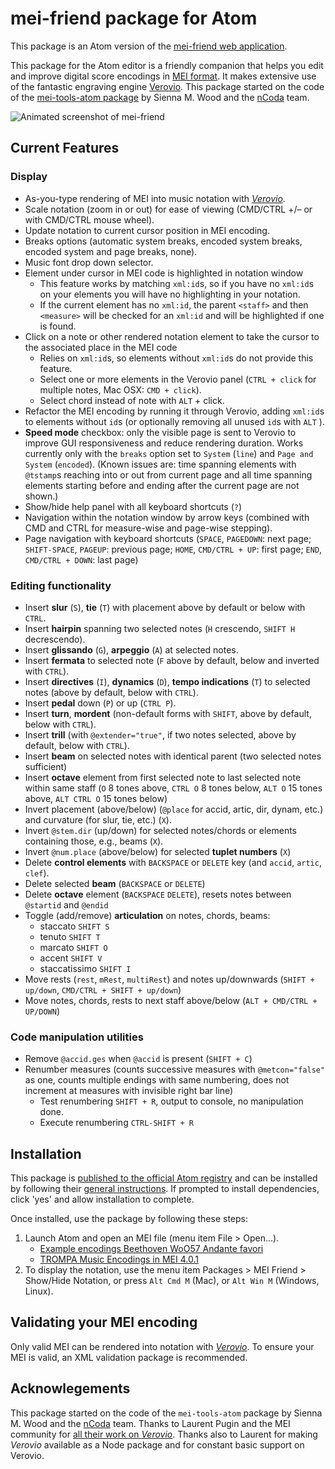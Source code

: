# mei-friend package for Atom

This package is an Atom version of the [mei-friend web application](https://mei-friend.mdw.ac.at/). 

This package for the Atom editor is a friendly companion that helps you
edit and improve digital score encodings in [MEI format](https://music-encoding.org/).
It makes extensive use of the fantastic engraving engine
[Verovio](https://www.verovio.org/).
This package started on the code of the [mei-tools-atom package](https://atom.io/packages/mei-tools-atom)
by Sienna M. Wood and the [nCoda](https://ncodamusic.org/) team.

![Animated screenshot of mei-friend](https://github.com/trompamusic/mei-friend/blob/master/screenshots/MEI-Friend.gif)

## Current Features
### Display
- As-you-type rendering of MEI into music notation with _[Verovio](http://www.verovio.org/)_.
- Scale notation (zoom in or out) for ease of viewing (CMD/CTRL +/– or with CMD/CTRL mouse wheel).
- Update notation to current cursor position in MEI encoding.
- Breaks options (automatic system breaks, encoded system breaks, encoded system and page breaks, none).
- Music font drop down selector.
- Element under cursor in MEI code is highlighted in notation window
    - This feature works by matching `xml:id`s, so if you have no `xml:id`s on your elements you will have no highlighting in your notation.
    - If the current element has no `xml:id`, the parent `<staff>` and then `<measure>` will be checked for an `xml:id` and will be highlighted if one is found.
- Click on a note or other rendered notation element to take the cursor to the associated place in the MEI code
    - Relies on `xml:id`s, so elements without `xml:id`s do not provide this feature.
    - Select one or more elements in the Verovio panel (`CTRL + click` for multiple notes, Mac OSX: `CMD + click`).
    - Select chord instead of note with `ALT` + click.
- Refactor the MEI encoding by running it through Verovio, adding `xml:id`s to elements without `id`s (or optionally removing all unused `id`s with `ALT` ).
- **Speed mode** checkbox: only the visible page is sent to Verovio to improve GUI responsiveness and reduce rendering duration. Works currently only with the `breaks` option set to `System` (`line`) and `Page and System` (`encoded`). (Known issues are: time spanning elements with `@tstamp`s reaching into or out from current page and all time spanning elements starting before and ending after the current page are not shown.)
- Show/hide help panel with all keyboard shortcuts (`?`)
- Navigation within the notation window by arrow keys (combined with CMD and CTRL for measure-wise and page-wise stepping).
- Page navigation with keyboard shortcuts (`SPACE`, `PAGEDOWN`: next page; `SHIFT-SPACE`, `PAGEUP`: previous page; `HOME`, `CMD/CTRL + UP`: first page; `END`, `CMD/CTRL + DOWN`: last page)

### Editing functionality
- Insert **slur** (`S`), **tie** (`T`) with placement above by default or below with `CTRL`.
- Insert **hairpin** spanning two selected notes (`H` crescendo, `SHIFT H` decrescendo).
- Insert **glissando** (`G`), **arpeggio** (`A`) at selected notes.
- Insert **fermata** to selected note (`F` above by default, below and inverted with `CTRL`).
- Insert **directives** (`I`), **dynamics** (`D`), **tempo indications** (`T`) to selected notes (above by default, below with `CTRL`).
- Insert **pedal** down (`P`) or up (`CTRL P`).
- Insert **turn**, **mordent** (non-default forms with `SHIFT`, above by default, below with `CTRL`).
- Insert **trill** (with `@extender="true"`, if two notes selected, above by default, below with `CTRL`).
- Insert **beam** on selected notes with identical parent (two selected notes sufficient)
- Insert **octave** element from first selected note to last selected note within same staff (`O` 8 tones above, `CTRL O` 8 tones below, `ALT O` 15 tones above, `ALT CTRL O` 15 tones below)
- Invert placement (above/below) (`@place` for accid, artic, dir, dynam, etc.) and curvature (for slur, tie, etc.) (`X`).
- Invert `@stem.dir` (up/down) for selected notes/chords or elements containing those, e.g., beams (`X`).
- Invert `@num.place` (above/below) for selected **tuplet numbers** (`X`)
- Delete **control elements** with `BACKSPACE` or `DELETE` key (and `accid`, `artic`, `clef`).
- Delete selected **beam** (`BACKSPACE` or `DELETE`)
- Delete **octave** element (`BACKSPACE` `DELETE`), resets notes between `@startid` and `@endid`
- Toggle (add/remove) **articulation** on notes, chords, beams:
    - staccato `SHIFT S`
    - tenuto `SHIFT T`
    - marcato `SHIFT O`
    - accent `SHIFT V`
    - staccatissimo `SHIFT I`
- Move rests (`rest`, `mRest`, `multiRest`) and notes up/downwards (`SHIFT + up/down`, `CMD/CTRL + SHIFT + up/down`)
- Move notes, chords, rests to next staff above/below (`ALT + CMD/CTRL + UP/DOWN`)

### Code manipulation utilities
- Remove `@accid.ges` when `@accid` is present (`SHIFT + C`)
- Renumber measures (counts successive measures with `@metcon="false"` as one, counts multiple endings with same numbering, does not increment at measures with invisible right bar line)
  * Test renumbering `SHIFT + R`, output to console, no manipulation done.
  * Execute renumbering `CTRL-SHIFT + R`

## Installation
This package is [published to the official Atom registry](https://atom.io/packages/mei-friend)
and can be installed by following their [general instructions](https://flight-manual.atom.io/using-atom/sections/atom-packages/).
If prompted to install dependencies, click 'yes' and allow installation to complete.

Once installed, use the package by following these steps:
1. Launch Atom and open an MEI file (menu item File > Open...).
    - [Example encodings Beethoven WoO57 Andante favori](https://github.com/trompamusic-encodings/Beethoven_WoO57_BreitkopfHaertel/raw/master/Beethoven_WoO57-Breitkopf.mei)
    - [TROMPA Music Encodings in MEI 4.0.1](https://github.com/trompamusic-encodings)
1. To display the notation, use the menu item Packages > MEI Friend > Show/Hide Notation, or  press `Alt Cmd M` (Mac), or `Alt Win M` (Windows, Linux).

## Validating your MEI encoding
Only valid MEI can be rendered into notation with _[Verovio](http://www.verovio.org/)_.
To ensure your MEI is valid, an XML validation package is recommended.  

## Acknowlegements
This package started on the code of the `mei-tools-atom` package by Sienna M. Wood and the [nCoda](https://ncodamusic.org/) team. Thanks to Laurent Pugin and the MEI community for [all their work on _Verovio_](https://github.com/rism-digital/verovio). Thanks also to Laurent for making _Verovio_ available as a Node package and for constant basic support on Verovio.
